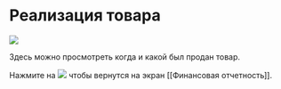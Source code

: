 # Реализация товара
![](https://github.com/smpb05/DSS-Retail/blob/project-screenshots/%D1%80%D0%B5%D0%B0%D0%BB%D0%B8%D0%B7%D0%B0%D1%86%D0%B8%D1%8F%20%D1%82%D0%BE%D0%B2%D0%B0%D1%80%D0%B0.png)

Здесь можно просмотреть когда и какой был продан товар.

Нажмите на ![](https://github.com/smpb05/DSS-Retail/blob/project-screenshots/%D0%BA%D0%BD%D0%BE%D0%BF%D0%BA%D0%B0%20%D0%BD%D0%B0%D0%B7%D0%B0%D0%B41.png) чтобы вернутся на экран [[Финансовая отчетность]].
